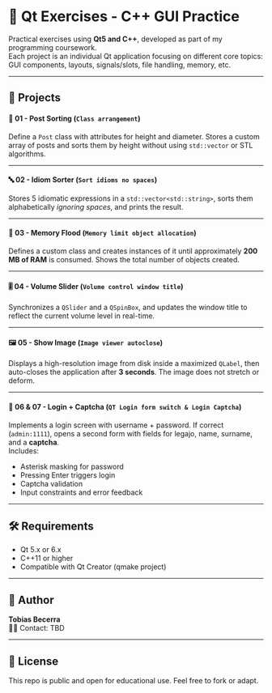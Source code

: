 # 🧠 Qt Exercises - C++ GUI Practice

Practical exercises using **Qt5 and C++**, developed as part of my programming coursework.  
Each project is an individual Qt application focusing on different core topics: GUI components, layouts, signals/slots, file handling, memory, etc.

---

## 📁 Projects

#### 🔢 01 - Post Sorting (`Class arrangement`)
Define a `Post` class with attributes for height and diameter. Stores a custom array of posts and sorts them by height without using `std::vector` or STL algorithms.

---

#### 🔤 02 - Idiom Sorter (`Sort idioms no spaces`)
Stores 5 idiomatic expressions in a `std::vector<std::string>`, sorts them alphabetically *ignoring spaces*, and prints the result.

---

#### 🧪 03 - Memory Flood (`Memory limit object allocation`)
Defines a custom class and creates instances of it until approximately **200 MB of RAM** is consumed. Shows the total number of objects created.

---

#### 🎚️ 04 - Volume Slider (`Volume control window title`)
Synchronizes a `QSlider` and a `QSpinBox`, and updates the window title to reflect the current volume level in real-time.

---

#### 🖼️ 05 - Show Image (`Image viewer autoclose`)
Displays a high-resolution image from disk inside a maximized `QLabel`, then auto-closes the application after **3 seconds**. The image does not stretch or deform.

---

#### 🔐 06 & 07 - Login + Captcha (`QT Login form switch & Login Captcha`)
Implements a login screen with username + password. If correct (`admin:1111`), opens a second form with fields for legajo, name, surname, and a **captcha**.  
Includes:
- Asterisk masking for password
- Pressing Enter triggers login
- Captcha validation
- Input constraints and error feedback

---

## 🛠️ Requirements

- Qt 5.x or 6.x
- C++11 or higher
- Compatible with Qt Creator (qmake project)

---

## 💬 Author

**Tobias Becerra**  
👨‍💻 Contact: TBD

---

## 📄 License

This repo is public and open for educational use. Feel free to fork or adapt.
